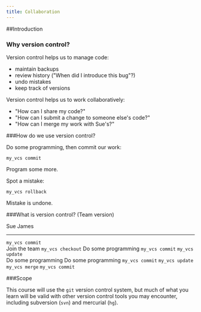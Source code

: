 ```yaml
---
title: Collaboration
---
```


##Introduction

### Why version control?

Version control helps us to manage code:

- maintain backups
- review history ("When did I introduce this bug"?)
- undo mistakes
- keep track of versions

Version control helps us to work collaboratively:

- "How can I share my code?"
- "How can I submit a change to someone else's code?"
- "How can I merge my work with Sue's?"

###How do we use version control?

Do some programming, then commit our work:

`my_vcs commit`

Program some more.

Spot a mistake:

`my_vcs rollback`

Mistake is undone.

###What is version control? (Team version)

Sue                 James
------------------ ------   
`my_vcs commit`     
                    Join the team
                    `my_vcs checkout`
                    Do some programming
                    `my_vcs commit`
`my_vcs update`		
Do some programming Do some programming
`my_vcs commit`
`my_vcs update`
`my_vcs merge`
`my_vcs commit`

###Scope

This course will use the `git` version control system, but much of what you learn will be valid with other version control tools you may encounter, including subversion (`svn`) and mercurial (`hg`).


